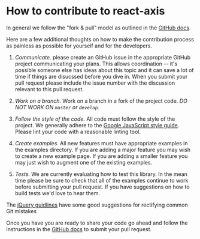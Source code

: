 # How to contribute to react-axis

In general we follow the "fork & pull" model as outlined in the
[GitHub docs](https://help.github.com/articles/using-pull-requests/).

Here are a few additional thoughts on how to make the contribution process as
painless as possible for yourself and for the developers.

1. *Communicate.* please create an GitHub issue in the appropriate GitHub
project communicating your plans.  This allows coordination -- it's possible
someone else has ideas about this topic and it can save a lot of time if
things are disucssed before you dive in. When you submit your pull request
please include the issue number with the discussion relevant to this pull
request.

2. *Work on a branch.* Work on a branch in a fork of the project code. *DO NOT
WORK ON `master` or `develop`.*

3. *Follow the style of the code.* All code must follow the style of the
project. We generally adhere to the [Google JavaScript style
guide](http://google.github.io/styleguide/jsguide.html).
Please lint your code with a reasonable linting tool.

4. *Create examples.* All new features must have appropriate examples in the
examples directory. If you are adding a major feature you may wish to create a
new example page.  If you are adding a smaller feature you may just wish to
augment one of the existing examples.

5. *Tests.* We are currently evaluating how to test this library. In the mean time
please be sure to check that all of the examples continue to work before
submitting your pull request. If you have suggestions on how to build tests
we'd love to hear them.

The [jQuery guidlines](http://contribute.jquery.org/commits-and-pull-requests/)
have some good suggestions for rectifying common Git mistakes

Once you have you are ready to share your code go ahead and follow the
instructions in the [GitHub
docs](https://help.github.com/articles/using-pull-requests/) to submit your
pull request.
